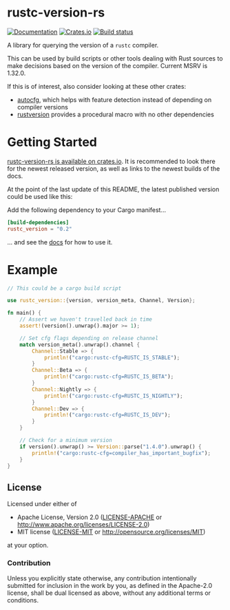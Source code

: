 rustc-version-rs
================

[![Documentation](https://docs.rs/rustc_version/badge.svg)](https://docs.rs/rustc_version/)
[![Crates.io](https://img.shields.io/crates/v/rustc_version.svg)](https://crates.io/crates/rustc_version)
[![Build status](https://github.com/Kimundi/rustc-version-rs/workflows/CI/badge.svg)](https://github.com/Kimundi/rustc-version-rs/actions?query=workflow%3ACI)

A library for querying the version of a `rustc` compiler.

This can be used by build scripts or other tools dealing with Rust sources
to make decisions based on the version of the compiler. Current MSRV is 1.32.0.

If this is of interest, also consider looking at these other crates:

* [autocfg](https://crates.io/crates/autocfg/), which helps with feature detection instead of depending on compiler versions
* [rustversion](https://github.com/dtolnay/rustversion) provides a procedural macro with no other dependencies

# Getting Started

[rustc-version-rs is available on crates.io](https://crates.io/crates/rustc_version).
It is recommended to look there for the newest released version, as well as links to the newest builds of the docs.

At the point of the last update of this README, the latest published version could be used like this:

Add the following dependency to your Cargo manifest...

```toml
[build-dependencies]
rustc_version = "0.2"
```

... and see the [docs](https://docs.rs/rustc_version) for how to use it.

# Example

```rust
// This could be a cargo build script

use rustc_version::{version, version_meta, Channel, Version};

fn main() {
    // Assert we haven't travelled back in time
    assert!(version().unwrap().major >= 1);

    // Set cfg flags depending on release channel
    match version_meta().unwrap().channel {
        Channel::Stable => {
            println!("cargo:rustc-cfg=RUSTC_IS_STABLE");
        }
        Channel::Beta => {
            println!("cargo:rustc-cfg=RUSTC_IS_BETA");
        }
        Channel::Nightly => {
            println!("cargo:rustc-cfg=RUSTC_IS_NIGHTLY");
        }
        Channel::Dev => {
            println!("cargo:rustc-cfg=RUSTC_IS_DEV");
        }
    }

    // Check for a minimum version
    if version().unwrap() >= Version::parse("1.4.0").unwrap() {
        println!("cargo:rustc-cfg=compiler_has_important_bugfix");
    }
}
```

## License

Licensed under either of

 * Apache License, Version 2.0 ([LICENSE-APACHE](LICENSE-APACHE) or http://www.apache.org/licenses/LICENSE-2.0)
 * MIT license ([LICENSE-MIT](LICENSE-MIT) or http://opensource.org/licenses/MIT)

at your option.

### Contribution

Unless you explicitly state otherwise, any contribution intentionally submitted
for inclusion in the work by you, as defined in the Apache-2.0 license, shall be dual licensed as above, without any
additional terms or conditions.

